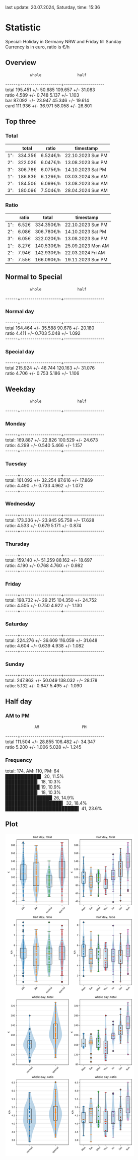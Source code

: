 last update: 20.07.2024, Saturday, time: 15:36
# Statistic  
Special: Holiday in Germany NRW and Friday till Sunday  
Currency is in euro, ratio is €/h  
## Overview  
               whole                half  
------+--------------------+--------------------  
total   195.451 +/- 50.685   109.657 +/- 31.083  
ratio     4.589 +/-  0.748     5.137 +/-  1.103  
bar      87.092 +/- 23.947    45.346 +/- 19.614  
card    111.936 +/- 36.971    58.058 +/- 26.801  
  
  
## Top three  
### Total  
&nbsp;|total|ratio|timestamp
---|---|---|---
1":|334.35€|6.524€/h|22.10.2023 Sun PM
2":|322.02€|6.047€/h|13.08.2023 Sun PM
3":|306.78€|6.075€/h|14.10.2023 Sat PM
1":|186.83€|6.126€/h|03.03.2024 Sun AM
2":|184.50€|6.099€/h|13.08.2023 Sun AM
3":|180.09€|7.504€/h|28.04.2024 Sun AM
  
### Ratio  
&nbsp;|ratio|total|timestamp
---|---|---|---
1":|  6.52€|334.350€/h|22.10.2023 Sun PM
2":|  6.08€|306.780€/h|14.10.2023 Sat PM
3":|  6.05€|322.020€/h|13.08.2023 Sun PM
1":|  8.27€|140.530€/h|25.09.2023 Mon AM
2":|  7.94€|142.930€/h|22.03.2024 Fri AM
3":|  7.55€|166.090€/h|19.11.2023 Sun PM
  
  
## Normal to Special  
               whole                half  
------+--------------------+--------------------  
### Normal day  
------+--------------------+--------------------  
total   164.464 +/- 35.588    90.678 +/- 20.180  
ratio     4.411 +/-  0.703     5.048 +/-  1.092  
------+--------------------+--------------------  
### Special day  
------+--------------------+--------------------  
total   215.924 +/- 48.744   120.163 +/- 31.076  
ratio     4.706 +/-  0.753     5.186 +/-  1.106  
  
  
## Weekday  
               whole                half  
------+--------------------+--------------------  
### Monday  
------+--------------------+--------------------  
total:  169.887 +/- 22.826   100.529 +/- 24.673  
ratio:    4.299 +/-  0.540     5.466 +/-  1.157  
------+--------------------+--------------------  
### Tuesday  
------+--------------------+--------------------  
total:  161.092 +/- 32.254    87.616 +/- 17.869  
ratio:    4.490 +/-  0.733     4.962 +/-  1.072  
------+--------------------+--------------------  
### Wednesday  
------+--------------------+--------------------  
total:  173.336 +/- 23.945    95.758 +/- 17.628  
ratio:    4.533 +/-  0.679     5.171 +/-  0.874  
------+--------------------+--------------------  
### Thursday  
------+--------------------+--------------------  
total:  159.140 +/- 51.259    88.162 +/- 18.697  
ratio:    4.190 +/-  0.768     4.760 +/-  0.982  
------+--------------------+--------------------  
### Friday  
------+--------------------+--------------------  
total:  198.732 +/- 29.215   104.350 +/- 24.752  
ratio:    4.505 +/-  0.750     4.922 +/-  1.130  
------+--------------------+--------------------  
### Saturday  
------+--------------------+--------------------  
total:  224.276 +/- 36.609   116.059 +/- 31.648  
ratio:    4.604 +/-  0.639     4.938 +/-  1.082  
------+--------------------+--------------------  
### Sunday  
------+--------------------+--------------------  
total:  247.863 +/- 50.049   138.032 +/- 28.178  
ratio:    5.132 +/-  0.647     5.495 +/-  1.090  
  
  
## Half day  
### AM to PM  
                 AM                   PM  
------+--------------------+--------------------  
total   111.504 +/- 28.855   106.482 +/- 34.347  
ratio     5.200 +/-  1.006     5.028 +/-  1.245  
  
### Frequency  
total: 174, AM: 110, PM: 64  
███████████▍ 20, 11.5%  
██████████▎ 18, 10.3%  
██████████▉ 19, 10.9%  
██████████▎ 18, 10.3%  
██████████████▉ 26, 14.9%  
██████████████████▍ 32, 18.4%  
███████████████████████▌ 41, 23.6%  
  
  
## Plot  
![Image](harvest.png)